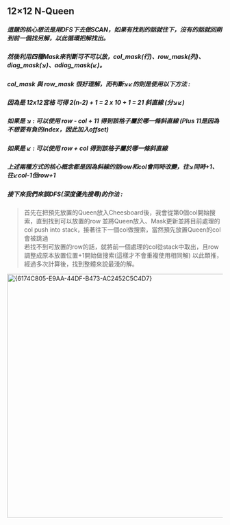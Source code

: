 ## 12×12 N‑Queen
##### 這題的核心想法是用DFS下去做SCAN，如果有找到的話就往下，沒有的話就回朔到前一個找另解，以此循環把解找出。  
##### 然後利用四種Mask來判斷可不可以放，col_mask(行)、row_mask(列)、diag_mask(↘︎)、adiag_mask(↙︎)。  
##### col_mask 與 row_mask 很好理解，而判斷↘︎↙︎的則是使用以下方法 :  
##### 因為是 12x12宮格 可得 2(n-2) + 1 = 2 x 10 + 1 = 21 斜直線 (分↘︎↙︎)
##### 如果是 ↘︎ : 可以使用 row - col + 11 得到該格子屬於哪一條斜直線 (Plus 11是因為不想要有負的index，因此加入offset)  
##### 如果是 ↙︎ : 可以使用 row + col 得到該格子屬於哪一條斜直線
##### 上述兩種方式的核心概念都是因為斜線的話row和col會同時改變，往↘︎同時+1、往↙︎col-1但row+1 
##### 接下來我們來談DFS(深度優先搜尋)的作法 :  
> 首先在把預先放置的Queen放入Cheesboard後，我會從第0個col開始搜索，直到找到可以放置的row
> 並將Queen放入、Mask更新並將目前處理的col push into stack，接著往下一個col做搜索，當然預先放置Queen的col會被跳過  
> 若找不到可放置的row的話，就將前一個處理的col從stack中取出，且row調整成原本放置位置+1開始做搜索(這樣才不會重複使用相同解)
> 以此類推，經過多次計算後，找到整體來說最淺的解。  


<img width="569" alt="{6174C805-E9AA-44DF-B473-AC2452C5C4D7}" src="https://github.com/user-attachments/assets/b580ffde-c13e-4335-8d47-6ce94007269c" />  

